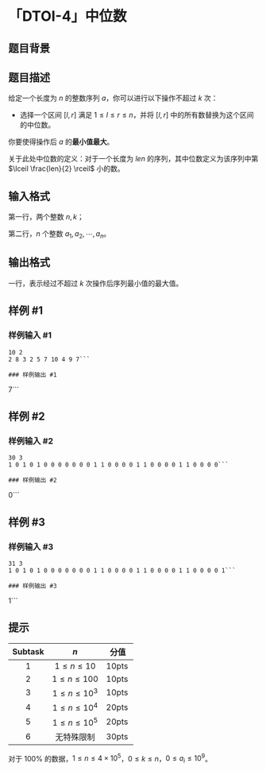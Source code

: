 # 「DTOI-4」中位数

## 题目背景



## 题目描述

给定一个长度为 $n$ 的整数序列 $a$，你可以进行以下操作不超过 $k$ 次：

- 选择一个区间 $[l, r]$ 满足 $1 \leq l \leq r \leq n$，并将 $[l, r]$ 中的所有数替换为这个区间的中位数。

你要使得操作后 $a$ 的**最小值最大**。

关于此处中位数的定义：对于一个长度为 $len$ 的序列，其中位数定义为该序列中第 $\lceil \frac{len}{2} \rceil$ 小的数。

## 输入格式

第一行，两个整数 $n, k$；

第二行，$n$ 个整数 $a_1, a_2, \cdots, a_n$。

## 输出格式

一行，表示经过不超过 $k$ 次操作后序列最小值的最大值。

## 样例 #1

### 样例输入 #1
```
10 2
2 8 3 2 5 7 10 4 9 7```

### 样例输出 #1

```
7```

## 样例 #2

### 样例输入 #2
```
30 3
1 0 1 0 1 0 0 0 0 0 0 0 1 1 0 0 0 0 1 1 0 0 0 0 1 1 0 0 0 0```

### 样例输出 #2

```
0```

## 样例 #3

### 样例输入 #3
```
31 3
1 0 1 0 1 0 0 0 0 0 0 0 1 1 0 0 0 0 1 1 0 0 0 0 1 1 0 0 0 0 1```

### 样例输出 #3

```
1```

## 提示

| $\textbf{Subtask}$ | $n$ | 分值 |
| :------: | :------: | :------: |
| $1$ | $1 \leq n \leq 10$ | $10 \operatorname{pts}$ |
| $2$ | $1 \leq n \leq 100$ | $10 \operatorname{pts}$ |
| $3$ | $1 \leq n \leq 10^3$ | $10 \operatorname{pts}$ |
| $4$ | $1 \leq n \leq 10^4$ | $20 \operatorname{pts}$ |
| $5$ | $1 \leq n \leq 10^5$ | $20 \operatorname{pts}$ |
| $6$ | 无特殊限制 | $30 \operatorname{pts}$ |

对于 $100\%$ 的数据，$1 \leq n \leq 4 \times 10^5$，$0 \leq k \leq n$，$0 \leq a_i \leq 10^9$。
